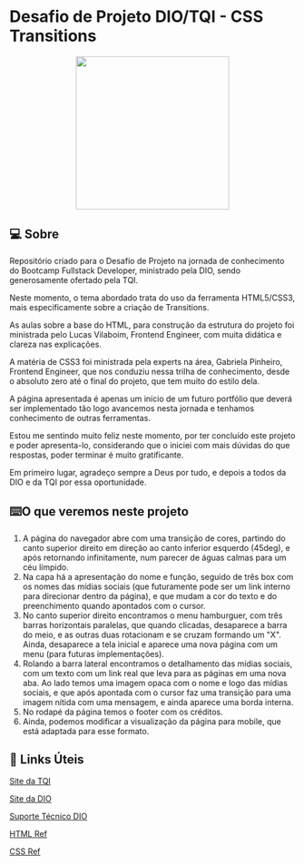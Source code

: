 # Desafio de Projeto DIO/TQI - CSS Transitions
<p align="center">
  <img src="https://user-images.githubusercontent.com/106720974/172080330-3f404ef0-acc1-4a06-86ea-3549e3c694fa.png" width="270px" />
  </p>


## :computer:  Sobre

Repositório criado para o Desafio de Projeto na jornada de conhecimento do Bootcamp Fullstack Developer, ministrado pela DIO, sendo generosamente ofertado pela TQI.

Neste momento, o tema abordado trata do uso da ferramenta HTML5/CSS3, mais especificamente sobre a criação de Transitions.

As aulas sobre a base do HTML, para construção da estrutura do projeto foi ministrada pelo Lucas Vilaboim, Frontend Engineer, com muita didática e clareza nas explicações.

A matéria de CSS3 foi ministrada pela experts na área, Gabriela Pinheiro, Frontend Engineer, que nos conduziu nessa trilha de conhecimento, desde o absoluto zero até o final do projeto, que tem muito do estilo dela.

A página apresentada é apenas um início de um futuro portfólio que deverá ser implementado tão logo avancemos nesta jornada e tenhamos conhecimento de outras ferramentas.

Estou me sentindo muito feliz neste momento, por ter concluído este projeto e poder apresenta-lo, considerando que o iniciei com mais dúvidas do que respostas, poder terminar é muito gratificante.

Em primeiro lugar, agradeço sempre a Deus por tudo, e depois a todos da DIO e da TQI por essa oportunidade.

## :keyboard:O que veremos neste projeto

1. A página do navegador abre com uma transição de cores, partindo do canto superior direito em direção ao canto inferior esquerdo (45deg), e após retornando infinitamente, num parecer de águas calmas para um céu límpido.
2. Na capa há a apresentação do nome e função, seguido de três box com os nomes das mídias sociais (que futuramente pode ser um link interno para direcionar dentro da página), e que mudam a cor do texto e do preenchimento quando apontados com o cursor.
3. No canto superior direito encontramos o menu hamburguer, com três barras horizontais paralelas, que quando clicadas, desaparece a barra do meio, e as outras duas rotacionam e se cruzam formando um "X". Ainda, desaparece a tela inicial e aparece uma nova página com um menu (para futuras implementações).
4. Rolando a barra lateral encontramos o detalhamento das mídias sociais, com um texto com um link real que leva para as páginas em uma nova aba. Ao lado temos uma imagem opaca com o nome e logo das mídias sociais, e que após apontada com o cursor faz uma transição para uma imagem nítida com uma mensagem, e ainda aparece uma borda interna.
5. No rodapé da página temos o footer com os créditos.
6. Ainda, podemos modificar a visualização da página para mobile, que está adaptada para esse formato.



## :link: Links Úteis
[Site da TQI](https://www.tqi.com.br)

[Site da DIO](https://www.dio.me)

[Suporte Técnico DIO](https://help.dio.me)

[HTML Ref](https://www.w3schools.com/html/default.asp)

[CSS Ref](https://www.w3schools.com/cssref/default.asp)

